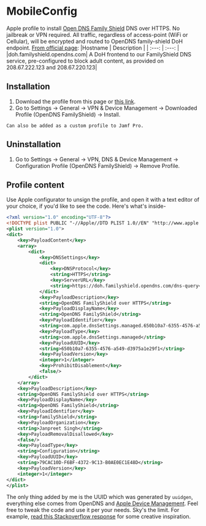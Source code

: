 # MobileConfig

Apple profile to install [Open DNS Family Shield](https://www.opendns.com/setupguide/#familyshield) DNS over HTTPS. No jailbreak or VPN required. All traffic, regardless of access-point (WiFi or Cellular), will be encrypted and routed to OpenDNS family-shield DoH endpoint. [From official page](https://support.opendns.com/hc/en-us/articles/360038086532-Using-DNS-over-HTTPS-DoH-with-OpenDNS):
|Hostname	| Description |
| :---: | :---: | 
|doh.familyshield.opendns.com| A DoH frontend to our FamilyShield DNS service, pre-configured to block adult content, as provided on 208.67.222.123 and 208.67.220.123|

## Installation
1. Download the profile from this page or [this link](https://raw.githubusercontent.com/janpreet/MobileConfig/main/familyShield.mobileconfig).
2. Go to Settings -> General -> VPN & Device Management -> Downloaded Profile (OpenDNS FamilyShield) -> Install.

`Can also be added as a custom profile to Jamf Pro.`

## Uninstallation
1. Go to Settings -> General -> VPN, DNS & Device Management -> Configuration Profile (OpenDNS FamilyShield) -> Remove Profile.

## Profile content
Use Apple configurator to unsign the profile, and open it with a text editor of your choice, if you'd like to see the code. Here's what's inside-
```xml
<?xml version="1.0" encoding="UTF-8"?>
<!DOCTYPE plist PUBLIC "-//Apple//DTD PLIST 1.0//EN" "http://www.apple.com/DTDs/PropertyList-1.0.dtd">
<plist version="1.0">
<dict>
	<key>PayloadContent</key>
	<array>
		<dict>
			<key>DNSSettings</key>
			<dict>
				<key>DNSProtocol</key>
				<string>HTTPS</string>
				<key>ServerURL</key>
				<string>https://doh.familyshield.opendns.com/dns-query</string>
			</dict>
			<key>PayloadDescription</key>
			<string>OpenDNS FamilyShield over HTTPS</string>
			<key>PayloadDisplayName</key>
			<string>OpenDNS FamilyShield</string>
			<key>PayloadIdentifier</key>
			<string>com.apple.dnsSettings.managed.650b10a7-6355-4576-a549-d3975a1e29f1</string>
			<key>PayloadType</key>
			<string>com.apple.dnsSettings.managed</string>
			<key>PayloadUUID</key>
			<string>650b10a7-6355-4576-a549-d3975a1e29f1</string>
			<key>PayloadVersion</key>
			<integer>1</integer>
			<key>ProhibitDisablement</key>
			<false/>
		</dict>
	</array>
	<key>PayloadDescription</key>
	<string>OpenDNS FamilyShield over HTTPS</string>
	<key>PayloadDisplayName</key>
	<string>OpenDNS FamilyShield</string>
	<key>PayloadIdentifier</key>
	<string>familyShield</string>
	<key>PayloadOrganization</key>
	<string>Janpreet Singh</string>
	<key>PayloadRemovalDisallowed</key>
	<false/>
	<key>PayloadType</key>
	<string>Configuration</string>
	<key>PayloadUUID</key>
	<string>79CAC10D-F6BF-4372-9C13-B0AE0EC1E48D</string>
	<key>PayloadVersion</key>
	<integer>1</integer>
</dict>
</plist>
```
The only thing added by me is the UUID which was generated by `uuidgen`, everything else comes from OpenDNS and [Apple Device Management](https://developer.apple.com/documentation/devicemanagement). Feel free to tweak the code and use it per your needs. Sky's the limit. For example, [read this Stackoverflow response](https://stackoverflow.com/a/65519762) for some creative inspiration.
